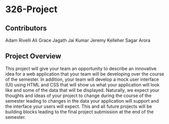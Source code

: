 # 326-Project

## Contributors

Adam Rivelli
Ali Grace
Jagath Jai Kumar
Jeremy Kelleher
Sagar Arora


## Project Overview
This project will give your team an opportunity to describe an innovative idea for a web application that your team will be developing over the course of the semester. In addition, your team will develop a mock user interface (UI) using HTML and CSS that will show us what your application will look like and some of the data that will be displayed. Naturally, we expect your thoughts and ideas of your project to change during the course of the semester leading to changes in the data your application will support and the interface your users will expect. This and all future projects will be building blocks leading to the final project submission at the end of the semester.
